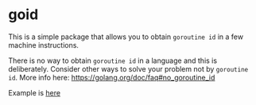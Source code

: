 # goid

This is a simple package that allows you to obtain `goroutine id` in a few machine instructions.

There is no way to obtain `goroutine id` in a language and this is deliberately. Consider other ways to solve your problem not by `goroutine id`.
More info here: https://golang.org/doc/faq#no_goroutine_id

Example is [here](./goid_example_test.go)
